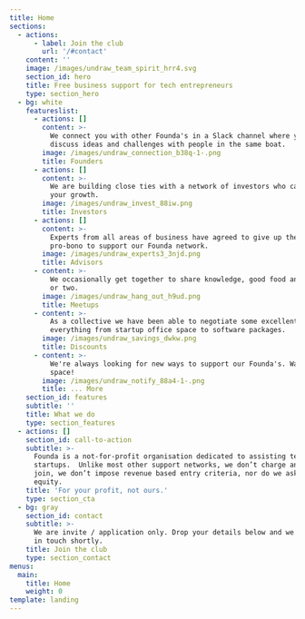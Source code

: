 ```yaml
---
title: Home
sections:
  - actions:
      - label: Join the club
        url: '/#contact'
    content: ''
    image: /images/undraw_team_spirit_hrr4.svg
    section_id: hero
    title: Free business support for tech entrepreneurs
    type: section_hero
  - bg: white
    featureslist:
      - actions: []
        content: >-
          We connect you with other Founda's in a Slack channel where you can
          discuss ideas and challenges with people in the same boat.
        image: /images/undraw_connection_b38q-1-.png
        title: Founders
      - actions: []
        content: >-
          We are building close ties with a network of investors who can fuel
          your growth.
        image: /images/undraw_invest_88iw.png
        title: Investors
      - actions: []
        content: >-
          Experts from all areas of business have agreed to give up their time,
          pro-bono to support our Founda network.
        image: /images/undraw_experts3_3njd.png
        title: Advisors
      - content: >-
          We occasionally get together to share knowledge, good food and a beer
          or two.
        image: /images/undraw_hang_out_h9ud.png
        title: Meetups
      - content: >-
          As a collective we have been able to negotiate some excellent deals on
          everything from startup office space to software packages.
        image: /images/undraw_savings_dwkw.png
        title: Discounts
      - content: >-
          We're always looking for new ways to support our Founda's. Watch this
          space!
        image: /images/undraw_notify_88a4-1-.png
        title: ... More
    section_id: features
    subtitle: ''
    title: What we do
    type: section_features
  - actions: []
    section_id: call-to-action
    subtitle: >-
      Founda is a not-for-profit organisation dedicated to assisting tech
      startups.  Unlike most other support networks, we don’t charge anything to
      join, we don’t impose revenue based entry criteria, nor do we ask for
      equity.
    title: 'For your profit, not ours.'
    type: section_cta
  - bg: gray
    section_id: contact
    subtitle: >-
      We are invite / application only. Drop your details below and we will be
      in touch shortly.
    title: Join the club
    type: section_contact
menus:
  main:
    title: Home
    weight: 0
template: landing
---
```


